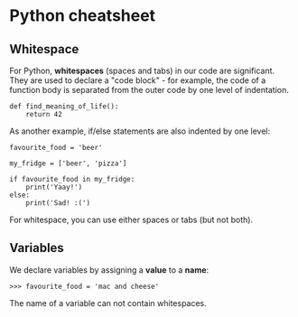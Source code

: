 # Python cheatsheet

## Whitespace

For Python, **whitespaces** (spaces and tabs) in our code are significant.  
They are used to declare a "code block" - for example, the code of a function body is separated from the outer code by one level of indentation.

```
def find_meaning_of_life():
    return 42
```

As another example, if/else statements are also indented by one level:

```
favourite_food = 'beer'

my_fridge = ['beer', 'pizza']

if favourite_food in my_fridge:
    print('Yaay!')
else:
    print('Sad! :(')
```

For whitespace, you can use either spaces or tabs (but not both).


## Variables

We declare variables by assigning a **value** to a **name**:

```
>>> favourite_food = 'mac and cheese'
```

The name of a variable can not contain whitespaces. 


